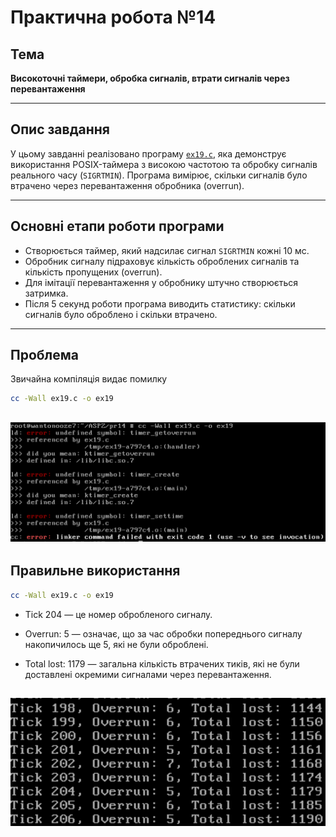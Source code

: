 # Практична робота №14

## Тема

**Високоточні таймери, обробка сигналів, втрати сигналів через перевантаження**

---

## Опис завдання

У цьому завданні реалізовано програму [`ex19.c`](ex19.c), яка демонструє використання POSIX-таймера з високою частотою та обробку сигналів реального часу (`SIGRTMIN`). Програма вимірює, скільки сигналів було втрачено через перевантаження обробника (overrun).

---

## Основні етапи роботи програми

- Створюється таймер, який надсилає сигнал `SIGRTMIN` кожні 10 мс.
- Обробник сигналу підраховує кількість оброблених сигналів та кількість пропущених (overrun).
- Для імітації перевантаження у обробнику штучно створюється затримка.
- Після 5 секунд роботи програма виводить статистику: скільки сигналів було оброблено і скільки втрачено.

---

## Проблема

Звичайна компіляція видає помилку 

```bash
cc -Wall ex19.c -o ex19
```
![Результат виконання завдання продовження](images/ex19_1.png)
---

## Правильне використання 

```bash
cc -Wall ex19.c -o ex19
```

- Tick 204 — це номер обробленого сигналу.

- Overrun: 5 — означає, що за час обробки попереднього сигналу накопичилось ще 5, які не були оброблені.

- Total lost: 1179 — загальна кількість втрачених тиків, які не були доставлені окремими сигналами через перевантаження.


![Результат виконання завдання продовження](images/ex19_2.png)
---